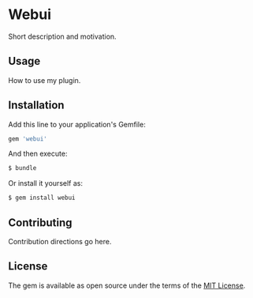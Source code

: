 # Webui
Short description and motivation.

## Usage
How to use my plugin.

## Installation
Add this line to your application's Gemfile:

```ruby
gem 'webui'
```

And then execute:
```bash
$ bundle
```

Or install it yourself as:
```bash
$ gem install webui
```

## Contributing
Contribution directions go here.

## License
The gem is available as open source under the terms of the [MIT License](https://opensource.org/licenses/MIT).
